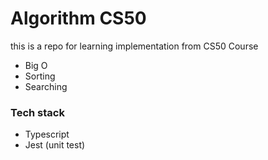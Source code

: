 # Algorithm CS50

this is a repo for learning implementation from CS50 Course

- Big O
- Sorting
- Searching

### Tech stack

- Typescript
- Jest (unit test)
